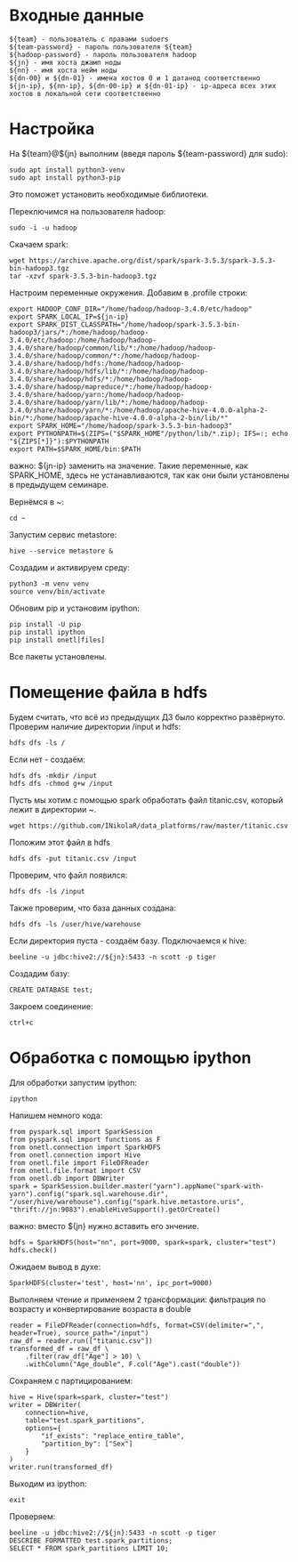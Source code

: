 # Входные данные

```
${team} - пользователь с правами sudoers
${team-password} - пароль пользователя ${team}
${hadoop-password} - пароль пользователя hadoop
${jn} - имя хоста джамп ноды
${nn} - имя хоста нейм ноды
${dn-00} и ${dn-01} - имена хостов 0 и 1 датанод соответственно
${jn-ip}, ${nn-ip}, ${dn-00-ip} и ${dn-01-ip} - ip-адреса всех этих хостов в локальной сети соответственно
```

# Настройка

На \${team}@\${jn} выполним (введя пароль ${team-password} для sudo):

```
sudo apt install python3-venv
sudo apt install python3-pip
```

Это поможет установить необходимые библиотеки.

Переключимся на пользователя hadoop:

```
sudo -i -u hadoop
```

Скачаем spark:

```
wget https://archive.apache.org/dist/spark/spark-3.5.3/spark-3.5.3-bin-hadoop3.tgz
tar -xzvf spark-3.5.3-bin-hadoop3.tgz
```

Настроим переменные окружения. Добавим в .profile строки:

```
export HADOOP_CONF_DIR="/home/hadoop/hadoop-3.4.0/etc/hadoop"
export SPARK_LOCAL_IP=${jn-ip}
export SPARK_DIST_CLASSPATH="/home/hadoop/spark-3.5.3-bin-hadoop3/jars/*:/home/hadoop/hadoop-3.4.0/etc/hadoop:/home/hadoop/hadoop-3.4.0/share/hadoop/common/lib/*:/home/hadoop/hadoop-3.4.0/share/hadoop/common/*:/home/hadoop/hadoop-3.4.0/share/hadoop/hdfs:/home/hadoop/hadoop-3.4.0/share/hadoop/hdfs/lib/*:/home/hadoop/hadoop-3.4.0/share/hadoop/hdfs/*:/home/hadoop/hadoop-3.4.0/share/hadoop/mapreduce/*:/home/hadoop/hadoop-3.4.0/share/hadoop/yarn:/home/hadoop/hadoop-3.4.0/share/hadoop/yarn/lib/*:/home/hadoop/hadoop-3.4.0/share/hadoop/yarn/*:/home/hadoop/apache-hive-4.0.0-alpha-2-bin/*:/home/hadoop/apache-hive-4.0.0-alpha-2-bin/lib/*"
export SPARK_HOME="/home/hadoop/spark-3.5.3-bin-hadoop3"
export PYTHONPATH=$(ZIPS=("$SPARK_HOME"/python/lib/*.zip); IFS=:; echo "${ZIPS[*]}"):$PYTHONPATH
export PATH=$SPARK_HOME/bin:$PATH
```

важно: ${jn-ip} заменить на значение. Такие переменные, как SPARK_HOME, здесь не устанавливаются, так как они были установлены в предыдущем семинаре.

Вернёмся в ~:

```
cd ~
```

Запустим сервис metastore:

```
hive --service metastore &
```

Создадим и активируем среду:

```
python3 -m venv venv
source venv/bin/activate
```

Обновим pip и установим ipython:

```
pip install -U pip
pip install ipython
pip install onetl[files]
```

Все пакеты установлены.

# Помещение файла в hdfs

Будем считать, что всё из предыдущих ДЗ было корректно развёрнуто. Проверим наличие директории /input и hdfs:

```
hdfs dfs -ls /
```

Если нет - создаём:

```
hdfs dfs -mkdir /input
hdfs dfs -chmod g+w /input
```



Пусть мы хотим с помощью spark обработать файл titanic.csv, который лежит в директории ~.

```
wget https://github.com/INikolaR/data_platforms/raw/master/titanic.csv
```

Положим этот файл в hdfs

```
hdfs dfs -put titanic.csv /input
```

Проверим, что файл появился:

```
hdfs dfs -ls /input
```

Также проверим, что база данных создана:

```
hdfs dfs -ls /user/hive/warehouse
```

Если директория пуста - создаём базу. Подключаемся к hive:

```
beeline -u jdbc:hive2://${jn}:5433 -n scott -p tiger
```

Создадим базу:

```
CREATE DATABASE test;
```

Закроем соединение:

```
ctrl+c
```

# Обработка с помощью ipython

Для обработки запустим ipython:

```
ipython
```

Напишем немного кода:

```
from pyspark.sql import SparkSession
from pyspark.sql import functions as F
from onetl.connection import SparkHDFS
from onetl.connection import Hive
from onetl.file import FileDFReader
from onetl.file.format import CSV
from onetl.db import DBWriter
spark = SparkSession.builder.master("yarn").appName("spark-with-yarn").config("spark.sql.warehouse.dir", "/user/hive/warehouse").config("spark.hive.metastore.uris", "thrift://jn:9083").enableHiveSupport().getOrCreate()
```

важно: вместо ${jn} нужно вставить его знчение.

```
hdfs = SparkHDFS(host="nn", port=9000, spark=spark, cluster="test")
hdfs.check()
```

Ожидаем вывод в духе:

```
SparkHDFS(cluster='test', host='nn', ipc_port=9000)
```

Выполняем чтение и применяем 2 трансформации: фильтрация по возрасту и конвертирование возраста в double

```
reader = FileDFReader(connection=hdfs, format=CSV(delimiter=",", header=True), source_path="/input")
raw_df = reader.run(["titanic.csv"])
transformed_df = raw_df \
    .filter(raw_df["Age"] > 10) \
    .withColumn("Age_double", F.col("Age").cast("double"))

```

Сохраняем с партицированием:

```
hive = Hive(spark=spark, cluster="test")
writer = DBWriter(
    connection=hive,
    table="test.spark_partitions",
    options={
        "if_exists": "replace_entire_table",
        "partition_by": ["Sex"]
    }
)
writer.run(transformed_df)
```

Выходим из ipython:

```
exit
```

Проверяем:

```
beeline -u jdbc:hive2://${jn}:5433 -n scott -p tiger
DESCRIBE FORMATTED test.spark_partitions;
SELECT * FROM spark_partitions LIMIT 10;
```
